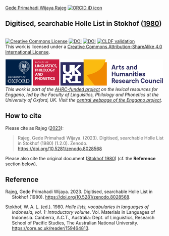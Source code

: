 [Gede Primahadi Wijaya
Rajeg](https://www.ling-phil.ox.ac.uk/people/gede-rajeg)
<a itemprop="sameAs" content="https://orcid.org/0000-0002-2047-8621" href="https://orcid.org/0000-0002-2047-8621" target="orcid.widget" rel="noopener noreferrer" style="vertical-align:top;"><img src="https://orcid.org/sites/default/files/images/orcid_16x16.png" style="width:1em;margin-right:.5em;" alt="ORCID iD icon"></a>

<!-- README.md is generated from README.Rmd. Please edit that file -->

## Digitised, searchable Holle List in Stokhof ([1980](#ref-holleli1980))

<!-- badges: start -->

<br><a rel="license" href="http://creativecommons.org/licenses/by-sa/4.0/" target="_blank"><img src="https://i.creativecommons.org/l/by-sa/4.0/88x31.png" alt="Creative Commons License" style="border-width:0"/></a>
<a href="https://doi.org/10.5281/zenodo.8028568" target="_blank"><img src="https://zenodo.org/badge/DOI/10.5281/zenodo.8028568.svg" alt="DOI"/></a>
[![DOI](https://img.shields.io/badge/doi-10.25446/oxford.23205173-blue.svg?style=flat&labelColor=whitesmoke&logo=data%253Aimage%252Fpng%253Bbase64%252CiVBORw0KGgoAAAANSUhEUgAAAB8AAAAfCAYAAAAfrhY5AAAJsklEQVR42qWXd1DTaRrHf%252BiB2Hdt5zhrAUKz4IKEYu9IGiGFFJJQ0gkJCAKiWFDWBRdFhCQUF3UVdeVcRQEBxUI3yY9iEnQHb3bdW1fPubnyz%252F11M7lvEHfOQee2ZOYzPyDv%252B3yf9%252Fk95YX4fx%252BltfUt08GcFEuPR4U9hDDZ%252FVngIlhb%252FSiI6InkTgLzgDcgfvtnovhH4BzoVlrbwr55QnhCtBW4QHXnFrZbPBaQoBh4%252FSYH2EnpBEtqcDMVzB93wA%252F8AFwa23XFGcc8CkT3mxz%252BfXWtq9T9IQlLIXYEuHojudb%252BCM7Hgdq8ydi%252FAHiBXyY%252BLjwFlAEnS6Jnar%252FvnQVhvdzasad0eKvWZKe8hvDB2ofLZ%252FZEcWsh%252BhyIuyO5Bxs2iZIE4nRv7NWAb0EO8AC%252FWPxjYAWuOEX2MSXZVgPxzmRL3xKz3ScGpx6p6QnOx4mDIFqO0w6Q4fEhO5IzwxlSwyD2FYHzwAW%252BAZ4fEsf74gCumykwNHskLM7taQxLYjjIyy8MUtraGhTWdkfhkFJqtvuVl%252F9l2ZquDfEyrH8B0W06nnpH3JtIyRGpH1iJ6SfxDIHjRXHJmdQjLpfHeN54gnfFx4W9QRnovx%252FN20aXZeTD2J84hn3%252BqoF2Tqr14VqTPUCIcP%252B5%252Fly4qC%252BUL3sYxSvNj1NwsVYPsWdMUfomsdkYm3Tj0nbV0N1wRKwFe1MgKACDIBdMAhPE%252FwicwNWxll8Ag40w%252BFfhibJkGHmutjYeQ8gVlaN%252BjO51nDysa9TwNUFMqaGbKdRJZFfOJSp6mkRKsv0rRIpEVWjAvyFkxNOEpwvcAVPfEe%252Bl8ojeNTx3nXLBcWRrYGxSRjDEk0VlpxYrbe1ZmaQ5xuT0u3r%252B2qe5j0J5uytiZPGsRL2Jm32AldpxPUNJ3jmmsN4x62z1cXrbedXBQf2yvIFCeZrtyicZZG2U2nrrBJzYorI2EXLrvTfCSB43s41PKEvbZDEfQby6L4JTj%252FfIwam%252B4%252BwucBu%252BDgNK05Nle1rSt9HvR%252FKPC4U6LTfvUIaip1mjIa8fPzykii23h2eanT57zQ7fsyYH5QjywwlooAUcAdOh5QumgTHx6aAO7%252FL52eaQNEShrxfhL6albEDmfhGflrsT4tps8gTHNOJbeDeBlt0WJWDHSgxs6cW6lQqyg1FpD5ZVDfhn1HYFF1y4Eiaqa18pQf3zzYMBhcanlBjYfgWNayAf%252FASOgklu8bmgD7hADrk4cRlOL7NSOewEcbqSmaivT33QuFdHXj5sdvjlN5yMDrAECmdgDWG2L8P%252BAKLs9ZLZ7dJda%252BB4Xl84t7QvnKfvpXJv9obz2KgK8dXyqISyV0sXGZ0U47hOA%252FAiigbEMECJxC9aoKp86re5O5prxOlHkcksutSQJzxZRlPZmrOKhsQBF5zEZKybUC0vVjG8PqOnhOq46qyDTDnj5gZBriWCk4DvXrudQnXQmnXblebhAC2cCB6zIbM4PYgGl0elPSgIf3iFEA21aLdHYLHUQuVkpgi02SxFdrG862Y8ymYGMvXDzUmiX8DS5vKZyZlGmsSgQqfLub5RyLNS4zfDiZc9Edzh%252FtCE%252BX8j9k%252FqWB071rcZyMImne1SLkL4GRw4UPHMV3jjwEYpPG5uW5fAEot0aTSJnsGAwHJi2nvF1Y5OIqWziVCQd5NT7t6Q8guOSpgS%252Fa1dSRn8JGGaCD3BPXDyQRG4Bqhu8XrgAp0yy8DMSvvyVXDgJcJTcr1wQ2BvFKf65jqhvmxXUuDpGBlRvV36XvGjQzLi8KAKT2lYOnmxQPGorURSV0NhyTIuIyqOmKTMhQ%252BieEsgOgpc4KBbfDM4B3SIgFljvfHF6cef7qpyLBXAiQcXvg5l3Iunp%252FWv4dH6qFziO%252BL9PbrimQ9RY6MQphEfGUpOmma7KkGzuS8sPUFnCtIYcKCaI9EXo4HlQLgGrBjbiK5EqMj2AKWt9QWcIFMtnVvQVDQV9lXJJqdPVtUQpbh6gCI2Ov1nvZts7yYdsnvRgxiWFOtNJcOMVLn1vgptVi6qrNiFOfEjHCDB3J%252BHDLqUB77YgQGwX%252Fb1eYna3hGKdlqJKIyiE4nSbV8VFgxmxR4b5mVkkeUhMgs5YTi4ja2XZ009xJRHdkfwMi%252BfocaancuO7h%252FMlcLOa0V%252FSw6Dq47CumRQAKhgbOP8t%252BMTjuxjJGhXCY6XpmDDFqWlVYbQ1aDJ5Cptdw4oLbf3Ck%252BdWkVP0LpH7s9XLPXI%252FQX8ws%252Bj2In63IcRvOOo%252BTTjiN%252BlssfRsanW%252B3REVKoavBOAPTXABW4AL7e4NygHdpAKBscmlDh9Jysp4wxbnUNna3L3xBvyE1jyrGIkUHaqQMuxhHElV6oj1picvgL1QEuS5PyZTEaivqh5vUCKJqOuIgPFGESns8kyFk7%252FDxyima3cYxi%252FYOQCj%252F%252B9Ms2Ll%252Bhn4FmKnl7JkGXQGDKDAz9rUGL1TIlBpuJr9Be2JjK6qPzyDg495UxXYF7JY1qKimw9jWjF0iV6DRIqE%252B%252FeWG0J2ofmZTk0mLYVd4GLiFCOoKR0Cg727tWq981InYynvCuKW43aXgEjofVbxIqrm0VL76zlH3gQzWP3R3Bv9oXxclrlO7VVtgBRpSP4hMFWJ8BrUSBCJXC07l40X4jWuvtc42ofNCxtlX2JH6bdeojXgTh5TxOBKEyY5wvBE%252BACh8BtOPNPkApjoxi5h%252B%252FFMQQNpWvZaMH7MKFu5Ax8HoCQdmGkJrtnOiLHwD3uS5y8%252F2xTSDrE%252F4PT1yqtt6vGe8ldMBVMEPd6KwqiYECHDlfbvzphcWP%252BJiZuL5swoWQYlS%252Br7Yu5mNUiGD2retxBi9fl6RDGn4Ti9B1oyYy%252BMP5G87D%252FCpRlvdnuy0PY6RC8BzTA40NXqckQ9TaOUDywkYsudxJzPgyDoAWn%252BB6nEFbaVxxC6UXjJiuDkW9TWq7uRBOJocky9iMfUhGpv%252FdQuVVIuGjYqACbXf8aa%252BPeYNIHZsM7l4s5gAQuUAzRUoT51hnH3EWofXf2vkD5HJJ33vwE%252FaEWp36GHr6GpMaH4AAPuqM5eabH%252FhfG9zcCz4nN6cPinuAw6IHwtvyB%252FdO1toZciBaPh25U0ducR2PI3Zl7mokyLWKkSnEDOg1x5fCsJE9EKhH7HwFNhWMGMS7%252BqxyYsbHHRUDUH4I%252FAheQY7wujJNnFUH4KdCju83riuQeHU9WEqNzjsJFuF%252FdTDAZ%252FK7%252F1WaAU%252BAWymT59pVMT4g2AxcwNa0XEBDdBDpAPvgDIH73R25teeuAF5ime2Ul0OUIiG4GpSAEJeYW9wDTf43wfwHgHLKJoPznkwAAAABJRU5ErkJggg%253D%253D)](http://dx.doi.org/10.25446/oxford.23205173)
[![CLDF
validation](https://github.com/engganolang/digitised-holle-list/workflows/CLDF-validation/badge.svg)](https://github.com/engganolang/digitised-holle-list/actions?query=workflow%3ACLDF-validation)
<br />This work is licensed under a
<a rel="license" href="http://creativecommons.org/licenses/by-sa/4.0/">Creative
Commons Attribution-ShareAlike 4.0 International License</a>.

[<img src="file-oxweb-logo.gif" width="84"
alt="The University of Oxford" />](https://www.ox.ac.uk/)
[<img src="file-lingphil.png" width="83"
alt="Faculty of Linguistics, Philology and Phonetics, the University of Oxford" />](https://www.ling-phil.ox.ac.uk/)
[<img src="file-ahrc.png" width="325"
alt="Arts and Humanities Research Council (AHRC)" />](https://www.ukri.org/councils/ahrc/)
</br>*This work is part of the [AHRC-funded
project](https://gtr.ukri.org/project/8AB0C3DC-F1C9-4CFA-BB4D-5BE748213372)
on the lexical resources for Enggano, led by the Faculty of Linguistics,
Philology and Phonetics at the University of Oxford, UK. Visit the
[central webpage of the Enggano
project](https://enggano.ling-phil.ox.ac.uk/)*.

<!-- badges: end -->

## How to cite

Please cite as Rajeg ([2023](#ref-Rajeg_Holle_2023)):

> Rajeg, Gede Primahadi Wijaya. (2023). Digitised, searchable Holle List
> in Stokhof (1980) (1.2.0). Zenodo.
> <https://doi.org/10.5281/zenodo.8028568>

Please also cite the original document ([Stokhof
1980](#ref-holleli1980)) (cf. the **Reference** section below).

## Reference

<div id="refs" class="references csl-bib-body hanging-indent">

<div id="ref-Rajeg_Holle_2023" class="csl-entry">

Rajeg, Gede Primahadi Wijaya. 2023. <span class="nocase">Digitised,
searchable Holle List in Stokhof (1980)</span>.
<https://doi.org/10.5281/zenodo.8028568>.

</div>

<div id="ref-holleli1980" class="csl-entry">

Stokhof, W. A. L. (ed.). 1980. *Holle lists, vocabularies in languages
of indonesia, vol. 1: Introductory volume*. Vol. Materials in Languages
of Indonesia. Canberra, A.C.T., Australia: Dept. of Linguistics,
Research School of Pacific Studies, The Australian National University.
<https://core.ac.uk/reader/159464813>.

</div>

</div>
